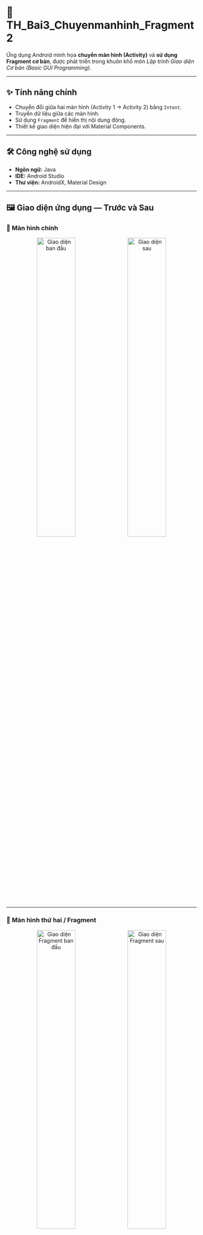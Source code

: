 # 📱 TH_Bai3_Chuyenmanhinh_Fragment2

Ứng dụng Android minh họa **chuyển màn hình (Activity)** và **sử dụng Fragment cơ bản**, được phát triển trong khuôn khổ môn *Lập trình Giao diện Cơ bản (Basic GUI Programming)*.

---

## ✨ Tính năng chính
- Chuyển đổi giữa hai màn hình (Activity 1 → Activity 2) bằng `Intent`.
- Truyền dữ liệu giữa các màn hình.
- Sử dụng `Fragment` để hiển thị nội dung động.
- Thiết kế giao diện hiện đại với Material Components.

---

## 🛠️ Công nghệ sử dụng
- **Ngôn ngữ:** Java  
- **IDE:** Android Studio  
- **Thư viện:** AndroidX, Material Design  

---

## 🖼️ Giao diện ứng dụng — Trước và Sau

### 🔹 Màn hình chính
<p align="center">
  <img src="./Screenshot_20251022_004521.png" alt="Giao diện ban đầu" width="45%" style="margin-right:10px;"/>
  <img src="./Screenshot_20251022_004716.png" alt="Giao diện sau" width="45%"/>
</p>

---

### 🔹 Màn hình thứ hai / Fragment
<p align="center">
  <img src="./Screenshot_20251022_004605.png" alt="Giao diện Fragment ban đầu" width="45%" style="margin-right:10px;"/>
  <img src="./Screenshot_20251022_004735.png" alt="Giao diện Fragment sau" width="45%"/>
</p>

---

## 🚀 Cách chạy ứng dụng
1. Mở **Android Studio**
2. Chọn **File → Open...** → Mở thư mục `TH_Bai3_Chuyenmanhinh_Fragment2`
3. Kết nối thiết bị hoặc mở AVD
4. Nhấn ▶️ **Run app** để chạy

---

## 👨‍💻 Tác giả
**Họ tên:** Nguyễn Gia Khiêm  
**Mã SV:** 65131478
**Trường:** Đại học Nha Trang
